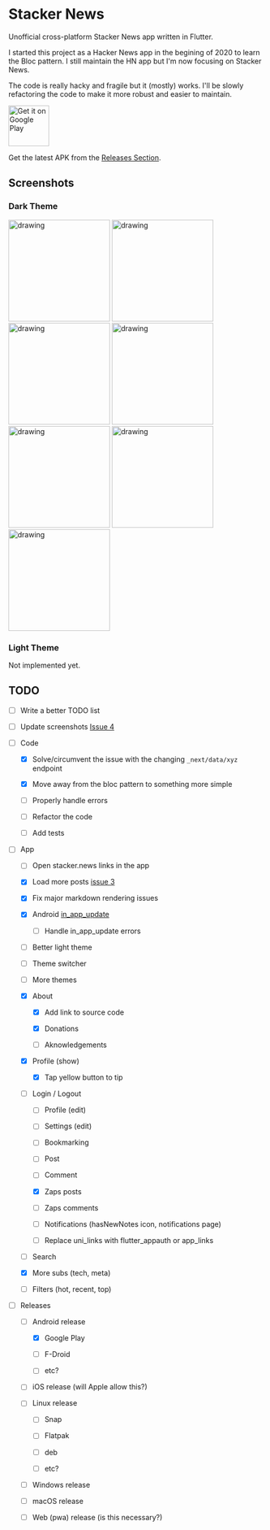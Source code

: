 # Stacker News

Unofficial cross-platform Stacker News app written in Flutter.

I started this project as a Hacker News app in the begining of 2020 to learn the Bloc pattern. I still maintain the HN app but I'm now focusing on Stacker News.

The code is really hacky and fragile but it (mostly) works. I'll be slowly refactoring the code to make it more robust and easier to maintain.

[<img src="https://play.google.com/intl/en_us/badges/images/generic/en-play-badge.png"
     alt="Get it on Google Play"
     height="80">](https://play.google.com/store/apps/details?id=news.stacker.app)

Get the latest APK from the [Releases Section](https://github.com/felipebueno/stacker_news/releases/latest).

## Screenshots

### Dark Theme

<p float="left">
  <img src="./screenshots/dark/top_dark1.jpg" alt="drawing" width="200"/>
  <img src="./screenshots/dark/bitcoin_dark1.jpg" alt="drawing" width="200"/>
  <img src="./screenshots/dark/nostr_dark1.jpg" alt="drawing" width="200"/>
  <img src="./screenshots/dark/jobs_dark1.jpg" alt="drawing" width="200"/>
  <img src="./screenshots/dark/comments_dark1.jpg" alt="drawing" width="200"/>
  <img src="./screenshots/dark/comments_dark2.jpg" alt="drawing" width="200"/>
  <img src="./screenshots/dark/about_dark1.jpg" alt="drawing" width="200"/>
</p>

### Light Theme

<!-- <p float="left">
  <img src="./screenshots/light/top_light1.jpg" alt="drawing" width="200"/>
  <img src="./screenshots/light/bitcoin_light1.jpg" alt="drawing" width="200"/>
  <img src="./screenshots/light/nostr_light1.jpg" alt="drawing" width="200"/>
  <img src="./screenshots/light/jobs_light1.jpg" alt="drawing" width="200"/>
  <img src="./screenshots/light/comments_light1.jpg" alt="drawing" width="200"/>
  <img src="./screenshots/light/comments_light2.jpg" alt="drawing" width="200"/>
</p> -->

Not implemented yet.

## TODO

- [ ] Write a better TODO list

- [ ] Update screenshots [Issue 4](https://github.com/felipebueno/stacker_news/issues/4)

- [ ] Code

  - [x] Solve/circumvent the issue with the changing `_next/data/xyz` endpoint

  - [x] Move away from the bloc pattern to something more simple

  - [ ] Properly handle errors

  - [ ] Refactor the code

  - [ ] Add tests

- [ ] App

  - [ ] Open stacker.news links in the app

  - [x] Load more posts [issue 3](https://github.com/felipebueno/stacker_news/issues/3)

  - [x] Fix major markdown rendering issues

  - [x] Android [in_app_update](https://pub.dev/packages/in_app_update)

    - [ ] Handle in_app_update errors

  - [ ] Better light theme

  - [ ] Theme switcher

  - [ ] More themes

  - [x] About

    - [x] Add link to source code

    - [x] Donations

    - [ ] Aknowledgements

  - [x] Profile (show)

    - [x] Tap yellow button to tip

  - [ ] Login / Logout

    - [ ] Profile (edit)

    - [ ] Settings (edit)

    - [ ] Bookmarking

    - [ ] Post

    - [ ] Comment

    - [x] Zaps posts

    - [ ] Zaps comments

    - [ ] Notifications (hasNewNotes icon, notifications page)

    - [ ] Replace uni_links with flutter_appauth or app_links

  - [ ] Search

  - [x] More subs (tech, meta)

  - [ ] Filters (hot, recent, top)

- [ ] Releases

  - [ ] Android release

    - [x] Google Play

    - [ ] F-Droid

    - [ ] etc?

  - [ ] iOS release (will Apple allow this?)

  - [ ] Linux release

    - [ ] Snap

    - [ ] Flatpak

    - [ ] deb

    - [ ] etc?

  - [ ] Windows release

  - [ ] macOS release

  - [ ] Web (pwa) release (is this necessary?)
